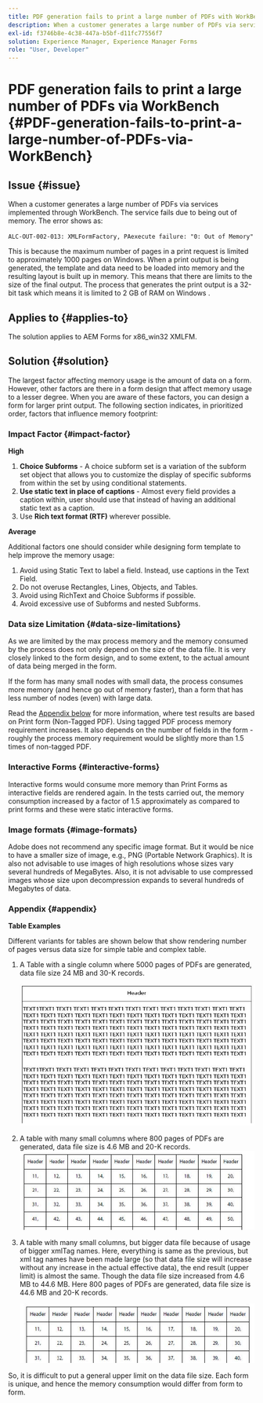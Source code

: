```yaml
---
title: PDF generation fails to print a large number of PDFs with WorkBench
description: When a customer generates a large number of PDFs via services implemented through WorkBench,  the print service fails.
exl-id: f3746b8e-4c38-447a-b5bf-d11fc77556f7
solution: Experience Manager, Experience Manager Forms
role: "User, Developer"
---
```

# PDF generation fails to print a large number of PDFs via WorkBench {#PDF-generation-fails-to-print-a-large-number-of-PDFs-via-WorkBench}

## Issue {#issue}

When a customer generates a large number of PDFs via services implemented through WorkBench. The service fails due to being out of memory. The error shows as:

`ALC-OUT-002-013: XMLFormFactory, PAexecute failure: "0: Out of Memory"`

<!-- Attached is a simplified template (BollatoRiservatiLandscape_table_simple.xdp) that simulates the problem.
Using the Designer, if we associate the template "BollatoRiservatiLandscape_table_semplice.xdp" with the XML file "BollatoRiservati.xml" during the generation of the pdf, the process comes to occupy 1.6 Gb of RAM. On the server side, with the complete template, the pdf generation process breaks down, occupying 2 GB of RAM.-->

This is because the maximum number of pages in a print request is limited to approximately 1000 pages on Windows. When a print output is being generated, the template and data need to be loaded into memory and the resulting layout is built up in memory. This means that there are limits to the size of the final output. The process that generates the print output is a 32-bit task which means it is limited to 2 GB of RAM on Windows <!--and 4 GB on UNIX-->.

## Applies to {#applies-to}

The solution applies to AEM Forms <!--JEE Server and AEM Forms on OSGi Server--> for x86_win32 XMLFM.

## Solution {#solution}

The largest factor affecting memory usage is the amount of data on a form. However, other factors are there in a form design that affect memory usage to a lesser degree. When you are aware of these factors, you can design a form for larger print output. The following section indicates, in prioritized order, factors that influence memory footprint:

### Impact Factor {#impact-factor}

**High**

1. **Choice Subforms** - A choice subform set is a variation of the subform set object that allows you to customize the display of specific subforms from within the set by using conditional statements.
1. **Use static text in place of captions** - Almost every field provides a caption within, user should use that instead of having an additional static text as a caption.
1. Use **Rich text format (RTF)** wherever possible.

**Average**

Additional factors one should consider while designing form template to help improve the memory usage:

1. Avoid using Static Text to label a field. Instead, use captions in the Text Field.
2. Do not overuse Rectangles, Lines, Objects, and Tables.
3. Avoid using RichText and Choice Subforms if possible.
4. Avoid excessive use of Subforms and nested Subforms.

### Data size Limitation {#data-size-limitations}

As we are limited by the max process memory and the memory consumed by the process does not only depend on the size of the data file. It is very closely linked to the form design, and to some extent, to the actual amount of data being merged in the form.

If the form has many small nodes with small data, the process consumes more memory (and hence go out of memory faster), than a form that has less number of nodes (even) with large data.

Read the [Appendix below](#appendix) for more information, where test results are based on Print form (Non-Tagged PDF). Using tagged PDF process memory requirement increases. It also depends on the number of fields in the form - roughly the process memory requirement would be slightly more than 1.5 times of non-tagged PDF.

### Interactive Forms {#interactive-forms}

Interactive forms would consume more memory than Print Forms as interactive fields are rendered again. In the tests carried out, the memory consumption increased by a factor of 1.5 approximately as compared to print forms and these were static interactive forms.

### Image formats {#image-formats}

Adobe does not recommend any specific image format. But it would be nice to have a smaller size of image, e.g.,  PNG (Portable Network Graphics). It is also not advisable to use images of high resolutions whose sizes vary several hundreds of MegaBytes. Also, it is not advisable to use compressed images whose size upon decompression expands to several hundreds of Megabytes of data.

### Appendix {#appendix}

**Table Examples**

Different variants for tables are shown below that show rendering number of pages versus data size for simple table and complex table.

1. A Table with a single column where 5000 pages of PDFs are generated, data file size 24 MB and 30-K records.

    ![table_single_column](/help/forms/using/assets/table_single_column.png)

1. A table with many small columns where 800 pages of PDFs are generated, data file size is 4.6 MB and 20-K records.
    ![table_many_small_columns](/help/forms/using/assets/table_many_small_columns.png)
    
1. A table with many small columns, but bigger data file because of usage of bigger xmlTag names.
Here, everything is same as the previous, but xml tag names have been made large (so that data file size will increase without any increase in the actual effective data), the end result (upper limit) is almost the same. Though the data file size increased from 4.6 MB to 44.6 MB. Here 800 pages of PDFs are generated, data file size is 44.6 MB and 20-K records.

    ![table_bigger_xml_tagname](/help/forms/using/assets/table_bigger_xml_tagname.png)

So, it is difficult to put a general upper limit on the data file size. Each form is unique, and hence the memory consumption would differ from form to form.
